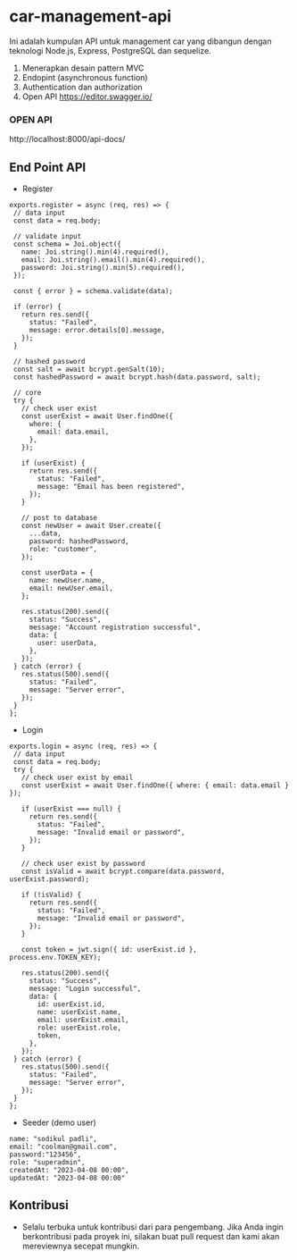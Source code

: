 # car-management-api

Ini adalah kumpulan API untuk management car yang dibangun dengan teknologi Node.js, Express, PostgreSQL dan sequelize.
1. Menerapkan desain pattern MVC
2. Endopint (asynchronous function)
3. Authentication dan authorization
3. Open API https://editor.swagger.io/

### OPEN API
http://localhost:8000/api-docs/

 
 ## End Point API 
 - Register
 ```
 exports.register = async (req, res) => {
  // data input
  const data = req.body;

  // validate input
  const schema = Joi.object({
    name: Joi.string().min(4).required(),
    email: Joi.string().email().min(4).required(),
    password: Joi.string().min(5).required(),
  });

  const { error } = schema.validate(data);

  if (error) {
    return res.send({
      status: "Failed",
      message: error.details[0].message,
    });
  }

  // hashed password
  const salt = await bcrypt.genSalt(10);
  const hashedPassword = await bcrypt.hash(data.password, salt);

  // core
  try {
    // check user exist
    const userExist = await User.findOne({
      where: {
        email: data.email,
      },
    });

    if (userExist) {
      return res.send({
        status: "Failed",
        message: "Email has been registered",
      });
    }

    // post to database
    const newUser = await User.create({
      ...data,
      password: hashedPassword,
      role: "customer",
    });

    const userData = {
      name: newUser.name,
      email: newUser.email,
    };

    res.status(200).send({
      status: "Success",
      message: "Account registration successful",
      data: {
        user: userData,
      },
    });
  } catch (error) {
    res.status(500).send({
      status: "Failed",
      message: "Server error",
    });
  }
};
 ```
- Login 
 ```
 exports.login = async (req, res) => {
  // data input
  const data = req.body;
  try {
    // check user exist by email
    const userExist = await User.findOne({ where: { email: data.email } });

    if (userExist === null) {
      return res.send({
        status: "Failed",
        message: "Invalid email or password",
      });
    }

    // check user exist by password
    const isValid = await bcrypt.compare(data.password, userExist.password);

    if (!isValid) {
      return res.send({
        status: "Failed",
        message: "Invalid email or password",
      });
    }

    const token = jwt.sign({ id: userExist.id }, process.env.TOKEN_KEY);

    res.status(200).send({
      status: "Success",
      message: "Login successful",
      data: {
        id: userExist.id,
        name: userExist.name,
        email: userExist.email,
        role: userExist.role,
        token,
      },
    });
  } catch (error) {
    res.status(500).send({
      status: "Failed",
      message: "Server error",
    });
  }
};
 ```
- Seeder (demo user)
```
name: "sodikul padli",
email: "coolman@gmail.com",
password:"123456",
role: "superadmin",
createdAt: "2023-04-08 00:00",
updatedAt: "2023-04-08 00:00"
```

## Kontribusi
- Selalu terbuka untuk kontribusi dari para pengembang. Jika Anda ingin berkontribusi pada proyek ini, silakan buat pull request dan kami akan mereviewnya secepat mungkin.
